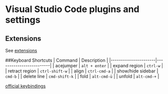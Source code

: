 # Visual Studio Code plugins and settings

## Extensions
See [extensions](https://github.com/davidyezsetz/.vscode/tree/master/extensions)

##Keyboard Shortcuts
| Command              | Description             |
|----------------------|-------------------------|
| acejumper            | `alt + enter`           |
| expand region        | `ctrl-w`                |
| retract region       | `ctrl-shift-w`          |
| align                | `ctrl-cmd-a`            |
| show/hide sidebar    | `cmd-b`                 |
| delete line          | `cmd-shift-k`           |
| fold                 | `alt-cmd-ü`             |
| unfold               | `alt-cmd-+`             |

[official keybindings](https://code.visualstudio.com/docs/customization/keybindings)
